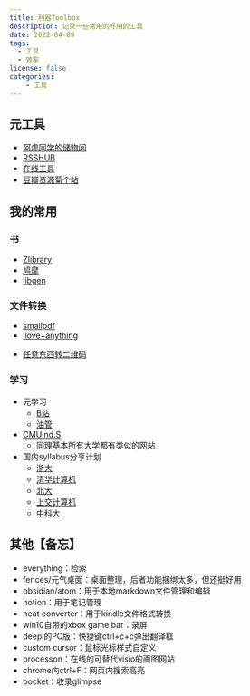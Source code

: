 ```yaml
---
title: 利器Toolbox
description: 记录一些常用的好用的工具
date: 2022-04-09
tags:
  - 工具
  - 效率
license: false
categories:
    - 工具
---
```

## 元工具
* [阿虚同学的储物间](https://axutongxue.com/)
* [RSSHUB](https://docs.rsshub.app/)
* [在线工具](https://tool.lu/)
* [豆瓣资源菊个站](https://ujuji.com/u/juzhang)

## 我的常用
### 书
* [Zlibrary](https://zh.z-lib.org/)
* [鸠摩](https://www.jiumodiary.com/)
* [libgen](http://libgen.rs/)

### 文件转换
* [smallpdf](https://smallpdf.com/)
* [ilove+anything](https://www.iloveimg.com/)
- [任意东西转二维码](https://cli.im/)

### 学习
* 元学习
	* [B站](https://www.bilibili.com/)
	* [油管](https://www.youtube.com/)
* [CMUInd.S](http://oli.cmu.edu/independent-learner-courses/)
    - 同理基本所有大学都有类似的网站
* 国内syllabus分享计划
	* [浙大](https://github.com/QSCTech/zju-icicles)
	* [清华计算机](https://github.com/PKUanonym/REKCARC-TSC-UHT)
	* [北大](https://lib-pku.github.io/)
	* [上交计算机](https://github.com/kxxwz/SJTU-Courses)
	* [中科大](https://ustc-resource.github.io/USTC-Course/)

## 其他【备忘】
* everything：检索
* fences/元气桌面：桌面整理，后者功能捆绑太多，但还挺好用
* obsidian/atom：用于本地markdown文件管理和编辑
* notion：用于笔记管理
* neat converter：用于kindle文件格式转换
* win10自带的xbox game bar：录屏
* deepl的PC版：快捷键ctrl+c+c弹出翻译框
* custom cursor：鼠标光标样式自定义
* processon：在线的可替代visio的画图网站
* chrome内ctrl+F：网页内搜索高亮
* pocket：收录glimpse
